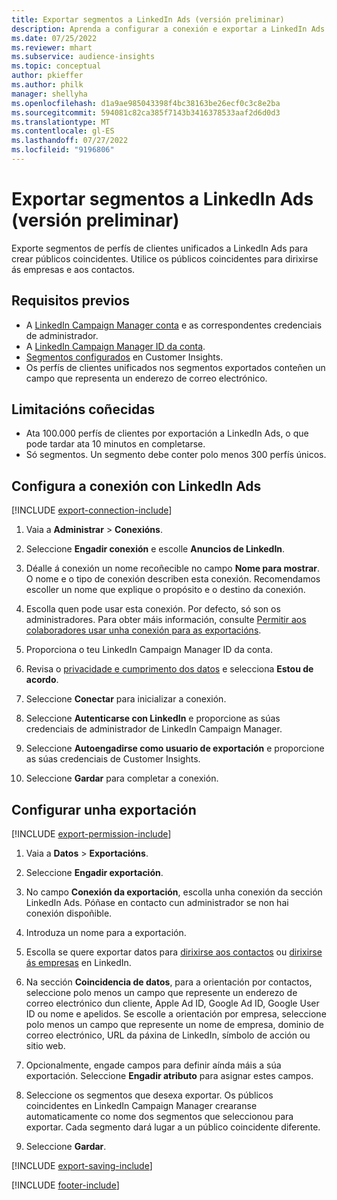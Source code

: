 ```yaml
---
title: Exportar segmentos a LinkedIn Ads (versión preliminar)
description: Aprenda a configurar a conexión e exportar a LinkedIn Ads.
ms.date: 07/25/2022
ms.reviewer: mhart
ms.subservice: audience-insights
ms.topic: conceptual
author: pkieffer
ms.author: philk
manager: shellyha
ms.openlocfilehash: d1a9ae985043398f4bc38163be26ecf0c3c8e2ba
ms.sourcegitcommit: 594081c82ca385f7143b3416378533aaf2d6d0d3
ms.translationtype: MT
ms.contentlocale: gl-ES
ms.lasthandoff: 07/27/2022
ms.locfileid: "9196806"
---
```

# <a name="export-segments-to-linkedin-ads-preview"></a>Exportar segmentos a LinkedIn Ads (versión preliminar)

Exporte segmentos de perfís de clientes unificados a LinkedIn Ads para crear públicos coincidentes. Utilice os públicos coincidentes para dirixirse ás empresas e aos contactos.

## <a name="prerequisites"></a>Requisitos previos

- A [LinkedIn Campaign Manager conta](https://business.linkedin.com/marketing-solutions/ads) e as correspondentes credenciais de administrador.
- A [LinkedIn Campaign Manager ID da conta](https://www.linkedin.com/help/lms/answer/a424270).
- [Segmentos configurados](segments.md) en Customer Insights.
- Os perfís de clientes unificados nos segmentos exportados conteñen un campo que representa un enderezo de correo electrónico.

## <a name="known-limitations"></a>Limitacións coñecidas

- Ata 100.000 perfís de clientes por exportación a LinkedIn Ads, o que pode tardar ata 10 minutos en completarse.
- Só segmentos. Un segmento debe conter polo menos 300 perfís únicos.

## <a name="set-up-connection-to-linkedin-ads"></a>Configura a conexión con LinkedIn Ads

[!INCLUDE [export-connection-include](includes/export-connection-admn.md)]

1. Vaia a **Administrar** > **Conexións**.

1. Seleccione **Engadir conexión** e escolle **Anuncios de LinkedIn**.

1. Déalle á conexión un nome recoñecible no campo **Nome para mostrar**. O nome e o tipo de conexión describen esta conexión. Recomendamos escoller un nome que explique o propósito e o destino da conexión.

1. Escolla quen pode usar esta conexión. Por defecto, só son os administradores. Para obter máis información, consulte [Permitir aos colaboradores usar unha conexión para as exportacións](connections.md#allow-contributors-to-use-a-connection-for-exports).

1. Proporciona o teu LinkedIn Campaign Manager ID da conta.

1. Revisa o [privacidade e cumprimento dos datos](connections.md#data-privacy-and-compliance) e selecciona **Estou de acordo**.

1. Seleccione **Conectar** para inicializar a conexión.

1. Seleccione **Autenticarse con LinkedIn** e proporcione as súas credenciais de administrador de LinkedIn Campaign Manager.

1. Seleccione **Autoengadirse como usuario de exportación** e proporcione as súas credenciais de Customer Insights.

1. Seleccione **Gardar** para completar a conexión.

## <a name="configure-an-export"></a>Configurar unha exportación

[!INCLUDE [export-permission-include](includes/export-permission.md)]

1. Vaia a **Datos** > **Exportacións**.

1. Seleccione **Engadir exportación**.

1. No campo **Conexión da exportación**, escolla unha conexión da sección LinkedIn Ads. Póñase en contacto cun administrador se non hai conexión dispoñible.

1. Introduza un nome para a exportación.

1. Escolla se quere exportar datos para [dirixirse aos contactos](https://business.linkedin.com/marketing-solutions/ad-targeting/contact-targeting) ou [dirixirse ás empresas](https://business.linkedin.com/marketing-solutions/ad-targeting/account-targeting) en LinkedIn.

1. Na sección **Coincidencia de datos**, para a orientación por contactos, seleccione polo menos un campo que represente un enderezo de correo electrónico dun cliente, Apple Ad ID, Google Ad ID, Google User ID ou nome e apelidos. Se escolle a orientación por empresa, seleccione polo menos un campo que represente un nome de empresa, dominio de correo electrónico, URL da páxina de LinkedIn, símbolo de acción ou sitio web.

1. Opcionalmente, engade campos para definir aínda máis a súa exportación. Seleccione **Engadir atributo** para asignar estes campos.

1. Seleccione os segmentos que desexa exportar. Os públicos coincidentes en LinkedIn Campaign Manager crearanse automaticamente co nome dos segmentos que seleccionou para exportar. Cada segmento dará lugar a un público coincidente diferente.

1. Seleccione **Gardar**.

[!INCLUDE [export-saving-include](includes/export-saving.md)]

[!INCLUDE [footer-include](includes/footer-banner.md)]
